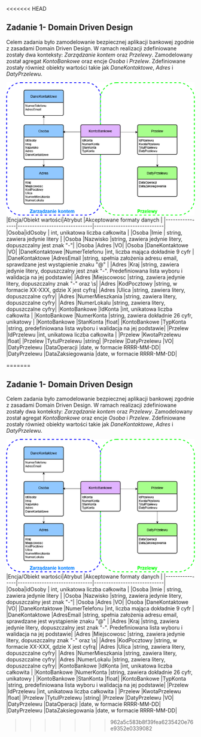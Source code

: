 <<<<<<< HEAD
## Zadanie 1- Domain Driven Design

Celem zadania było zamodelowanie bezpiecznej aplikacji bankowej zgodnie z zasadami Domain Driven Design. W ramach realizacji zdefiniowane zostały dwa konteksty: *Zarządzanie kontem* oraz *Przelewy*. Zamodelowany został agregat *KontoBankowe* oraz encje *Osoba* i *Przelew*. Zdefiniowane zostały również obiekty wartości takie jak *DaneKontaktowe*,  *Adres* i *DatyPrzelewu*.

![Alt text](DDD.png)
|Encja/Obiekt wartości|Atrybut                      |Akceptowane formaty danych                    |
|----------------|-------------------------------|-----------------------------|
|Osoba|idOsoby            | int, unikatowa liczba całkowita           |
|Osoba        |Imie           |     string, zawiera jedynie litery    |
|Osoba     |Nazwisko |string, zawiera jedynie litery, dopuszczalny jest znak "-"|
|Osoba     |Adres |VO|
|Osoba     |DaneKontaktowe |VO|
|DaneKontaktowe  |NumerTelefonu |int, liczba mająca dokładnie 9 cyfr |
|DaneKontaktowe  |AdresEmail |string, spełnia założenia adresu email, sprawdzane jest wystąpienie znaku "@" |
|Adres |Kraj |string, zawiera jedynie litery, dopuszczalny jest znak "-". Predefiniowana lista wyboru i walidacja na jej podstawie|
|Adres |Miejscowosc |string, zawiera jedynie litery, dopuszczalny znak "-" oraz \s|
|Adres |KodPocztowy |string, w formacie XX-XXX, gdzie X jest cyfrą|
|Adres |Ulica |string, zawiera litery, dopuszczalne cyfry|
|Adres |NumerMieszkania |string, zawiera litery, dopuszczalne cyfry|
|Adres |NumerLokalu |string, zawiera litery, dopuszczalne cyfry|
|KontoBankowe |IdKonta |int, unikatowa liczba całkowita         |
|KontoBankowe |NumerKonta |string, zawiera dokładnie 26 cyfr, unikatowy |
|KontoBankowe |StanKonta |float|
|KontoBankowe |TypKonta |string, predefiniowana lista wyboru i walidacja na jej podstawie|
|Przelew |IdPrzelewu |int, unikatowa liczba całkowita    |
|Przelew |KwotaPrzelewu |float|
|Przelew |TytulPrzelewu |string|
|Przelew |DatyPrzelewu |VO|
|DatyPrzelewu |DataOperacji |date, w formacie RRRR-MM-DD|
|DatyPrzelewu |DataZaksiegowania |date, w formacie RRRR-MM-DD|

=======
## Zadanie 1- Domain Driven Design

Celem zadania było zamodelowanie bezpiecznej aplikacji bankowej zgodnie z zasadami Domain Driven Design. W ramach realizacji zdefiniowane zostały dwa konteksty: *Zarządzanie kontem* oraz *Przelewy*. Zamodelowany został agregat *KontoBankowe* oraz encje *Osoba* i *Przelew*. Zdefiniowane zostały również obiekty wartości takie jak *DaneKontaktowe*,  *Adres* i *DatyPrzelewu*.

![Alt text](DDD.png)
|Encja/Obiekt wartości|Atrybut                      |Akceptowane formaty danych                    |
|----------------|-------------------------------|-----------------------------|
|Osoba|idOsoby            | int, unikatowa liczba całkowita           |
|Osoba        |Imie           |     string, zawiera jedynie litery    |
|Osoba     |Nazwisko |string, zawiera jedynie litery, dopuszczalny jest znak "-"|
|Osoba     |Adres |VO|
|Osoba     |DaneKontaktowe |VO|
|DaneKontaktowe  |NumerTelefonu |int, liczba mająca dokładnie 9 cyfr |
|DaneKontaktowe  |AdresEmail |string, spełnia założenia adresu email, sprawdzane jest wystąpienie znaku "@" |
|Adres |Kraj |string, zawiera jedynie litery, dopuszczalny jest znak "-". Predefiniowana lista wyboru i walidacja na jej podstawie|
|Adres |Miejscowosc |string, zawiera jedynie litery, dopuszczalny znak "-" oraz \s|
|Adres |KodPocztowy |string, w formacie XX-XXX, gdzie X jest cyfrą|
|Adres |Ulica |string, zawiera litery, dopuszczalne cyfry|
|Adres |NumerMieszkania |string, zawiera litery, dopuszczalne cyfry|
|Adres |NumerLokalu |string, zawiera litery, dopuszczalne cyfry|
|KontoBankowe |IdKonta |int, unikatowa liczba całkowita         |
|KontoBankowe |NumerKonta |string, zawiera dokładnie 26 cyfr, unikatowy |
|KontoBankowe |StanKonta |float|
|KontoBankowe |TypKonta |string, predefiniowana lista wyboru i walidacja na jej podstawie|
|Przelew |IdPrzelewu |int, unikatowa liczba całkowita    |
|Przelew |KwotaPrzelewu |float|
|Przelew |TytulPrzelewu |string|
|Przelew |DatyPrzelewu |VO|
|DatyPrzelewu |DataOperacji |date, w formacie RRRR-MM-DD|
|DatyPrzelewu |DataZaksiegowania |date, w formacie RRRR-MM-DD|

>>>>>>> 962a5c583b8f39fea6235420e76e9352e0339082
